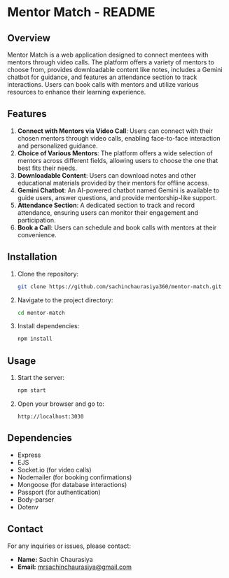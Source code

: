 # Mentor Match - README

## Overview
Mentor Match is a web application designed to connect mentees with mentors through video calls. The platform offers a variety of mentors to choose from, provides downloadable content like notes, includes a Gemini chatbot for guidance, and features an attendance section to track interactions. Users can book calls with mentors and utilize various resources to enhance their learning experience.

## Features
1. **Connect with Mentors via Video Call**: Users can connect with their chosen mentors through video calls, enabling face-to-face interaction and personalized guidance.
2. **Choice of Various Mentors**: The platform offers a wide selection of mentors across different fields, allowing users to choose the one that best fits their needs.
3. **Downloadable Content**: Users can download notes and other educational materials provided by their mentors for offline access.
4. **Gemini Chatbot**: An AI-powered chatbot named Gemini is available to guide users, answer questions, and provide mentorship-like support.
5. **Attendance Section**: A dedicated section to track and record attendance, ensuring users can monitor their engagement and participation.
6. **Book a Call**: Users can schedule and book calls with mentors at their convenience.

## Installation
1. Clone the repository:
   ```bash
   git clone https://github.com/sachinchaurasiya360/mentor-match.git
   ```
2. Navigate to the project directory:
   ```bash
   cd mentor-match
   ```
3. Install dependencies:
   ```bash
   npm install
   ```

## Usage
1. Start the server:
   ```bash
   npm start
   ```
2. Open your browser and go to:
   ```
   http://localhost:3030
   ```


## Dependencies
- Express
- EJS
- Socket.io (for video calls)
- Nodemailer (for booking confirmations)
- Mongoose (for database interactions)
- Passport (for authentication)
- Body-parser
- Dotenv



## Contact
For any inquiries or issues, please contact:
- **Name:** Sachin Chaurasiya
- **Email:** mrsachinchaurasiya@gmail.com